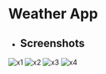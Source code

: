 # Weather App

- ## Screenshots

![x1](https://user-images.githubusercontent.com/38259126/138119439-b3e24b72-8960-44ec-b575-fa0e45d497c9.jpg)
![x2](https://user-images.githubusercontent.com/38259126/138119493-74c5f0fa-eab6-4257-b171-61508408ba96.jpg)
![x3](https://user-images.githubusercontent.com/38259126/138119503-a1251a4a-783c-47ed-8c63-17d372180cc9.jpg)
![x4](https://user-images.githubusercontent.com/38259126/138119512-2982add4-f60c-4ba1-807c-940034d51f24.jpg)